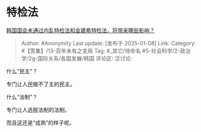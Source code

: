 
# 特检法
[韩国国会未通过内乱特检法和金建希特检法，将带来哪些影响？](https://www.zhihu.com/question/9056971539/answer/74663829856)

> Author: #Anonymity
> Last update: [发布于 2025-01-08]
> Link:
> Category: #【答集】/13-百年未有之变局 
> Tag: #_其它/待命名 #5-社会科学/2-政治学/2g-国际关系/各国发展/韩国 
> 评论区:
> 泛讨论:

什么“民主”？

专门让人民做不了主的民主。

什么“法制”？

专门让人逃脱法制的法制。

而且这还是“成熟”的样子呢。
